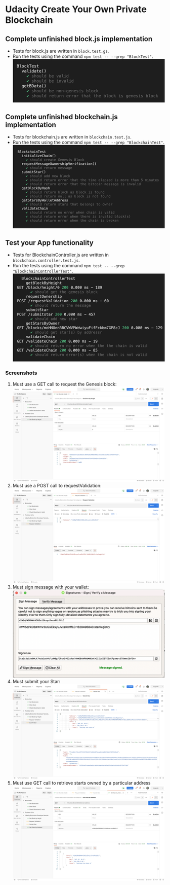 # Udacity Create Your Own Private Blockchain

## Complete unfinished block.js implementation
- Tests for block.js are written in `block.test.gs`.
- Run the tests using the command `npm test -- --grep "BlockTest"`.
![](/images/test1-block.png)

## Complete unfinished blockchain.js implementation
- Tests for blockchain.js are written in `blockchain.test.js`.
- Run the tests using the command  `npm test -- --grep "BlockchainTest"`.
![](/images/test2-blockchain.png)

## Test your App functionality
- Tests for BlockchainController.js are written in `blockchain.controller.test.js`.
- Run the tests using the command  `npm test -- --grep "BlockchainControllerTest"`.
![](/images/test3-blockchain-controller.png)

### Screenshots
1. Must use a GET call to request the Genesis block:
    ![](/images/screenshot1-must-use-a-get-call-to-request-the-genesis-block.png)
2. Must use a POST call to requestValidation:
    ![](/images/screenshot2-must-use-a-post-call-to-requestvalidation.png)
4. Must sign message with your wallet:
    ![](/images/screenshot3-must-sign-message-with-your-wallet.png)
5. Must submit your Star:
     ![](/images/screenshot4-must-submit-your-star.png)
6. Must use GET call to retrieve starts owned by a particular address
    ![](/images/screenshot5-must-use-get-call-to-retrieve-starts-owned-by-a-particular-address.png)
